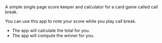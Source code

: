 A simple single page score keeper and calculator for a card game called call break.

You can use this app to note your score while you play call break. 

- The app will calculate the total for you.
- The app will compute the winner for you.
